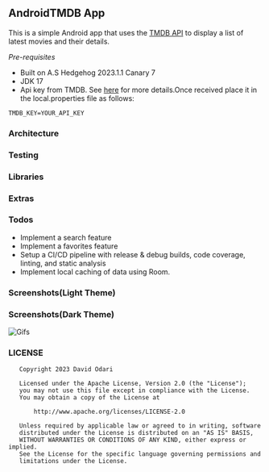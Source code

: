 ## AndroidTMDB App

This is a simple Android app that uses the [TMDB API](https://www.themoviedb.org/documentation/api) to display a list of latest movies and their details.

*Pre-requisites*
- Built on A.S Hedgehog 2023.1.1 Canary 7
- JDK 17
- Api key from TMDB. See [here](https://developers.themoviedb.org/3/getting-started/introduction) for more details.Once received
place it in the local.properties file as follows:
``` properties
TMDB_KEY=YOUR_API_KEY
```

### Architecture

### Testing

### Libraries

### Extras


### Todos

- Implement a search feature
- Implement a favorites feature
- Setup a CI/CD pipeline with release & debug builds, code coverage, linting, and static analysis
- Implement local caching of data using Room.


### Screenshots(Light Theme)

### Screenshots(Dark Theme)

![Gifs]()


### LICENSE

```
   Copyright 2023 David Odari

   Licensed under the Apache License, Version 2.0 (the "License");
   you may not use this file except in compliance with the License.
   You may obtain a copy of the License at

       http://www.apache.org/licenses/LICENSE-2.0

   Unless required by applicable law or agreed to in writing, software
   distributed under the License is distributed on an "AS IS" BASIS,
   WITHOUT WARRANTIES OR CONDITIONS OF ANY KIND, either express or implied.
   See the License for the specific language governing permissions and
   limitations under the License.
   
```
